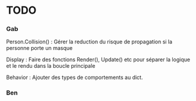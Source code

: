 # TODO 
### Gab
Person.Collision() : Gérer la reduction du risque de propagation si la personne porte un masque  

Display : Faire des fonctions Render(), Update() etc pour séparer la logique et le rendu dans la boucle principale 

Behavior : Ajouter des types de comportements au dict.  

### Ben